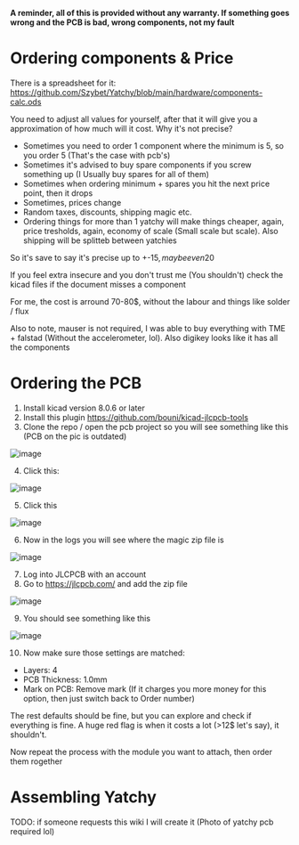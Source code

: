 **A reminder, all of this is provided without any warranty. If something goes wrong and the PCB is bad, wrong components, not my fault**

# Ordering components & Price
There is a spreadsheet for it: https://github.com/Szybet/Yatchy/blob/main/hardware/components-calc.ods

You need to adjust all values for yourself, after that it will give you a approximation of how much will it cost. Why it's not precise?
- Sometimes you need to order 1 component where the minimum is 5, so you order 5 (That's the case with pcb's)
- Sometimes it's advised to buy spare components if you screw something up (I Usually buy spares for all of them)
- Sometimes when ordering minimum + spares you hit the next price point, then it drops
- Sometimes, prices change
- Random taxes, discounts, shipping magic etc.
- Ordering things for more than 1 yatchy will make things cheaper, again, price tresholds, again, economy of scale (Small scale but scale). Also shipping will be splitteb between yatchies

So it's save to say it's precise up to +-15$, maybe even 20$

If you feel extra insecure and you don't trust me (You shouldn't) check the kicad files if the document misses a component

For me, the cost is arround 70-80$, without the labour and things like solder / flux

Also to note, mauser is not required, I was able to buy everything with TME + falstad (Without the accelerometer, lol). Also digikey looks like it has all the components

# Ordering the PCB
1. Install kicad version 8.0.6 or later
2. Install this plugin https://github.com/bouni/kicad-jlcpcb-tools
3. Clone the repo / open the pcb project so you will see something like this (PCB on the pic is outdated)

![image](https://github.com/user-attachments/assets/7a05e957-d8bc-4559-ab97-ff867b3ab0d9)

4. Click this:

![image](https://github.com/user-attachments/assets/2e523c5f-6c82-4cd1-8e32-61e2babe8718)

5. Click this

![image](https://github.com/user-attachments/assets/b5acc341-297b-4d69-944a-330b62cc5b5f)

6. Now in the logs you will see where the magic zip file is

![image](https://github.com/user-attachments/assets/774431bb-d07c-4ec0-a7ff-8e8abeb8abb4)

7. Log into JLCPCB with an account
8. Go to https://jlcpcb.com/ and add the zip file

![image](https://github.com/user-attachments/assets/a6013d2f-5d88-40d1-97f8-891410bbb9ff)

9. You should see something like this

![image](https://github.com/user-attachments/assets/2b82a1f1-587e-45ee-a7ef-7403bf918025)

10. Now make sure those settings are matched:
- Layers: 4
- PCB Thickness: 1.0mm
- Mark on PCB: Remove mark (If it charges you more money for this option, then just switch back to Order number)

The rest defaults should be fine, but you can explore and check if everything is fine. A huge red flag is when it costs a lot (>12$ let's say), it shouldn't.

Now repeat the process with the module you want to attach, then order them rogether

# Assembling Yatchy
TODO: if someone requests this wiki I will create it (Photo of yatchy pcb required lol)
